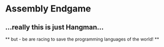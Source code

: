 # Assembly Endgame
## ...really this is just Hangman...

** but - be are racing to save the programming languages of the world! **
